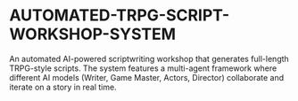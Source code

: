 # AUTOMATED-TRPG-SCRIPT-WORKSHOP-SYSTEM
An automated AI-powered scriptwriting workshop that generates full-length TRPG-style scripts. The system features a multi-agent framework where different AI models (Writer, Game Master, Actors, Director) collaborate and iterate on a story in real time.
